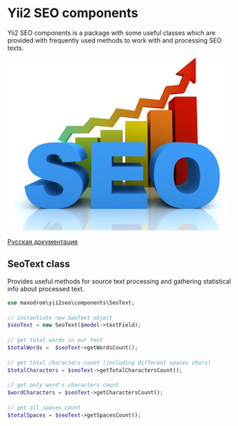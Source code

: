 # Yii2 SEO components

Yii2 SEO components is a package with some useful classes which are 
provided with frequently used methods to work with and processing SEO texts. 

![SEO image](./seoimage.png)

[Русская документация](docs/README.ru.md)

## SeoText class

Provides useful methods for source text processing and gathering statistical info
about processed text.

```php
use maxodrom\yii2seo\components\SeoText;

// instantiate new SeoText object
$seoText = new SeoText($model->textField);

// get total words in our text
$totalWords =  $seoText->getWordsCount();

// get total characters count (including different spaces chars)
$totalCharacters = $seoText->getTotalCharactersCount();

// get only word's characters count
$wordCharacters = $seoText->getCharactersCount();

// get all spaces count 
$totalSpaces = $seoText->getSpacesCount();

```
